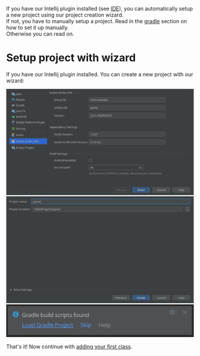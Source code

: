 If you have our Intellij plugin installed (see [IDE](ide.md)), you can automatically setup a new project using our project creation wizard.  
If not, you have to manually setup a project. Read in the [gradle](gradle.md) section on how to set it up manually.  
Otherwise you can read on.

# Setup project with wizard
If you have our Intellij plugin installed. You can create a new project with our wizard:   

![Wizard 1](../assets/img/wizard_1.png)  
![Wizard 2](../assets/img/wizard_2.png)  
![Wizard 3](../assets/img/wizard_3.png)  

That's it! Now continue with [adding your first class](add-first-class.md).
